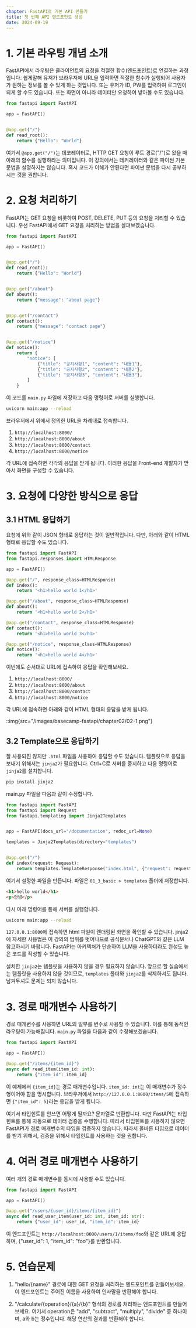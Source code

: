 ```yaml
---
chapter: FastAPI로 기본 API 만들기
title: 첫 번째 API 엔드포인트 생성
date: 2024-09-19
---
```


# 1. 기본 라우팅 개념 소개

FastAPI에서 라우팅은 클라이언트의 요청을 적절한 함수(엔드포인트)로 연결하는 과정입니다. 쉽게말해 유저가 브라우저에 URL을 입력하면 적절한 함수가 실행되어 사용자가 원하는 정보를 볼 수 있게 하는 것입니다. 또는 유저가 ID, PW를 입력하여 로그인이 되게 할 수도 있습니다. 또는 화면이 아니라 데이터만 요청하여 받아볼 수도 있습니다.

```python
from fastapi import FastAPI

app = FastAPI()


@app.get("/")
def read_root():
    return {"Hello": "World"}
```

여기서 `@app.get("/")`는 데코레이터로, HTTP GET 요청이 루트 경로("/")로 왔을 때 아래의 함수를 실행하라는 의미입니다. 이 강의에서는 데커레이터와 같은 파이썬 기본 문법을 설명하지는 않습니다. 혹시 코드가 이해가 안된다면 파이썬 문법을 다시 공부하시는 것을 권합니다.

# 2. 요청 처리하기

FastAPI는 GET 요청을 비롯하여 POST, DELETE, PUT 등의 요청을 처리할 수 있습니다. 우선 FastAPI에서 GET 요청을 처리하는 방법을 살펴보겠습니다.

```python
from fastapi import FastAPI

app = FastAPI()


@app.get("/")
def read_root():
    return {"Hello": "World"}


@app.get("/about")
def about():
    return {"message": "about page"}


@app.get("/contact")
def contact():
    return {"message": "contact page"}


@app.get("/notice")
def notice():
    return {
        "notice": [
            {"title": "공지사항1", "content": "내용1"},
            {"title": "공지사항2", "content": "내용2"},
            {"title": "공지사항3", "content": "내용3"},
        ]
    }

```

이 코드를 `main.py` 파일에 저장하고 다음 명령어로 서버를 실행합니다.

```bash
uvicorn main:app --reload
```

브라우저에서 위에서 정의한 URL을 차례대로 접속합니다.

1. `http://localhost:8000/`
2. `http://localhost:8000/about`
3. `http://localhost:8000/contact`
4. `http://localhost:8000/notice`

각 URL에 접속하면 각각의 응답을 받게 됩니다. 이러한 응답을 Front-end 개발자가 받아서 화면을 구성할 수 있습니다.

# 3. 요청에 다양한 방식으로 응답
## 3.1 HTML 응답하기

요청에 위와 같이 JSON 형태로 응답하는 것이 일반적입니다. 다만, 아래와 같이 HTML 형태로 응답할 수도 있습니다.

```python
from fastapi import FastAPI
from fastapi.responses import HTMLResponse

app = FastAPI()

@app.get("/", response_class=HTMLResponse)
def index():
    return '<h1>hello world 1</h1>'

@app.get("/about", response_class=HTMLResponse)
def about():
    return '<h1>hello world 2</h1>'

@app.get("/contact", response_class=HTMLResponse)
def contact():
    return '<h1>hello world 3</h1>'

@app.get("/notice", response_class=HTMLResponse)
def notice():
    return '<h1>hello world 4</h1>'
```

이번에도 순서대로 URL에 접속하여 응답을 확인해보세요.

1. `http://localhost:8000/`
2. `http://localhost:8000/about`
3. `http://localhost:8000/contact`
4. `http://localhost:8000/notice`

각 URL에 접속하면 아래와 같이 HTML 형태의 응답을 받게 됩니다.

::img{src="/images/basecamp-fastapi/chapter02/02-1.png"}

## 3.2 Template으로 응답하기
잘 사용되진 않지만 `.html` 파일을 사용하여 응답할 수도 있습니다. 템플릿으로 응답을 보내기 위해서는 `jinja2`가 필요합니다. Ctrl+C로 서버를 중지하고 다음 명령어로 `jinja2`를 설치합니다.

```bash
pip install jinja2
```

main.py 파일을 다음과 같이 수정합니다.

```python
from fastapi import FastAPI
from fastapi import Request
from fastapi.templating import Jinja2Templates


app = FastAPI(docs_url="/documentation", redoc_url=None)

templates = Jinja2Templates(directory="templates")


@app.get("/")
def index(request: Request):
    return templates.TemplateResponse("index.html", {"request": request})
```

여기서 설정한 파일을 만듭니다. 파일은 `01_3_basic > templates` 폴더에 저장합니다.

```html
<h1>hello world</h1>
<p>안녕</p>
```

다시 아래 명령어를 통해 서버를 실행합니다.

```bash
uvicorn main:app --reload
```

`127.0.0.1:8000`에 접속하면 html 파일이 렌더링된 화면을 확인할 수 있습니다. jinja2에 자세한 사용법은 이 강의의 범위를 벗어나므로 공식문서나 ChatGPT와 같은 LLM 참고하시기 바랍니다. FastAPI는 아키텍처가 단순하여 LLM을 사용하더라도 완성도 높은 코드를 작성할 수 있습니다.

설치한 `jinja2`는 템플릿을 사용하지 않을 경우 필요하지 않습니다. 앞으로 할 실습에서는 템플릿을 사용하지 않을 것이므로, `templates` 폴더와 `jinja2`를 삭제하셔도 됩니다. 남겨두셔도 문제는 되지 않습니다.


# 3. 경로 매개변수 사용하기

경로 매개변수를 사용하면 URL의 일부를 변수로 사용할 수 있습니다. 이를 통해 동적인 라우팅이 가능해집니다. `main.py` 파일을 다음과 같이 수정해보겠습니다.

```python
from fastapi import FastAPI

app = FastAPI()

@app.get("/items/{item_id}")
async def read_item(item_id: int):
    return {"item_id": item_id}
```

이 예제에서 `{item_id}`는 경로 매개변수입니다. `item_id: int`는 이 매개변수가 정수형이어야 함을 명시합니다. 브라우저에서 `http://127.0.0.1:8000/items/5`에 접속하면 `{"item_id": 5}`라는 응답을 받게 됩니다.

여기서 타입힌트를 안쓰면 어떻게 될까요? 문자열로 반환합니다. 다만 FastAPI는 타입힌트를 통해 자동으로 데이터 검증을 수행합니다. 따라서 타입힌트를 사용하지 않으면 FastAPI가 경로 매개변수의 타입을 검증하지 않습니다. 따라서 올바른 타입으로 데이터를 받기 위해서, 검증을 위해서 타입힌트를 사용하는 것을 권합니다.

# 4. 여러 경로 매개변수 사용하기

여러 개의 경로 매개변수를 동시에 사용할 수도 있습니다.

```python
from fastapi import FastAPI

app = FastAPI()

@app.get("/users/{user_id}/items/{item_id}")
async def read_user_item(user_id: int, item_id: str):
    return {"user_id": user_id, "item_id": item_id}
```

이 엔드포인트는 `http://localhost:8000/users/1/items/foo`와 같은 URL에 응답하며, {"user_id": 1, "item_id": "foo"}를 반환합니다.

# 5. 연습문제

1. "hello/{name}" 경로에 대한 GET 요청을 처리하는 엔드포인트를 만들어보세요. 이 엔드포인트는 주어진 이름을 사용하여 인사말을 반환해야 합니다.

2. "/calculate/{operation}/{a}/{b}" 형식의 경로를 처리하는 엔드포인트를 만들어보세요. 여기서 operation은 "add", "subtract", "multiply", "divide" 중 하나이며, a와 b는 정수입니다. 해당 연산의 결과를 반환해야 합니다.